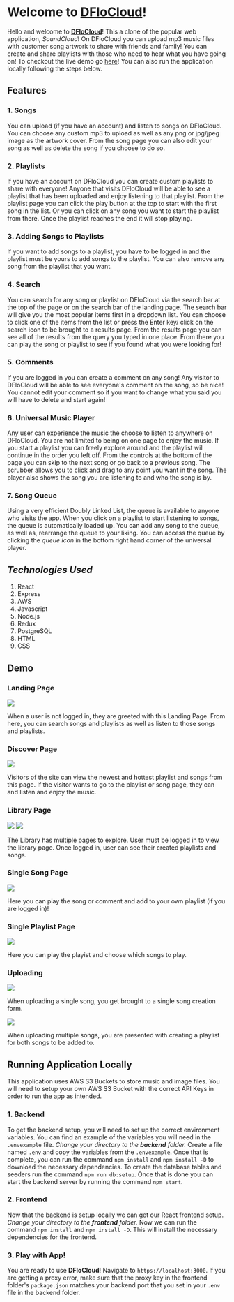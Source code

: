 # Welcome to [**DFloCloud**](https://dflocloud.onrender.com)!

Hello and welcome to [**DFloCloud**](https://dflocloud.onrender.com)! This a clone of the popular web application, *SoundCloud*! On DFloCloud  you can upload mp3 music files with customer song artwork to share with friends and family! You can create and share playlists with those who need to hear what you have going on! To checkout the live demo go [here](https://dflocloud.onrender.com)! You can also run the application locally following the steps below.

## Features

### 1. Songs  

You can upload (if you have an account) and listen to songs on DFloCloud. You can choose any custom mp3 to upload as well as any png or jpg/jpeg image as the artwork cover. From the song page you can also edit your song as well as delete the song if you choose to do so.

### 2. Playlists  

If you have an account on DFloCloud you can create custom playlists to share with everyone! Anyone that visits DFloCloud will be able to see a playlist that has been uploaded and enjoy listening to that playlist. From the playlist page you can click the play button at the top to start with the first song in the list. Or you can click on any song you want to start the playlist from there. Once the playlist reaches the end it will stop playing.

### 3. Adding Songs to Playlists  

If you want to add songs to a playlist, you have to be logged in and the playlist must be yours to add songs to the playlist. You can also remove any song from the playlist that you want. 

### 4. Search

You can search for any song or playlist on DFloCloud via the search bar at the top of the page or on the search bar of the landing page. The search bar will give you the most popular items first in a dropdown list. You can choose to click one of the items from the list or press the Enter key/ click on the search icon to be brought to a results page. From the results page you can see all of the results from the query you typed in one place. From there you can play the song or playlist to see if you found what you were looking for!

### 5. Comments

If you are logged in you can create a comment on any song! Any visitor to DFloCloud will be able to see everyone's comment on the song, so be nice! You cannot edit your comment so if you want to change what you said you will have to delete and start again!

### 6. Universal Music Player

Any user can experience the music the choose to listen to anywhere on DFloCloud. You are not limited to being on one page to enjoy the music. If you start a playlist you can freely explore around and the playlist will continue in the order you left off. From the controls at the bottom of the page you can skip to the next song or go back to a previous song. The scrubber allows you to click and drag to any point you want in the song. The player also shows the song you are listening to and who the song is by.

### 7. Song Queue

Using a very efficient Doubly Linked List, the queue is available to anyone who visits the app. When you click on a playlist to start listening to songs, the queue is automatically loaded up. You can add any song to the queue, as well as, rearrange the queue to your liking. You can access the queue by clicking the *queue icon* in the bottom right hand corner of the universal player.

## *Technologies Used*

1. React
2. Express
3. AWS
4. Javascript
5. Node.js
6. Redux
7. PostgreSQL
8. HTML
9. CSS

## Demo

### Landing Page

![](https://github.com/dnlflores/dflocloud/blob/main/assets/LandingPage.gif)

When a user is not logged in, they are greeted with this Landing Page. From here, you can search songs and playlists as well as listen to those songs and playlists.

### Discover Page

![](https://github.com/dnlflores/dflocloud/blob/main/assets/DiscoverPage.gif)

Visitors of the site can view the newest and hottest playlist and songs from this page. If the visitor wants to go to the playlist or song page, they can and listen and enjoy the music.

### Library Page

![](https://github.com/dnlflores/dflocloud/blob/main/assets/LibraryPart1.gif)
![](https://github.com/dnlflores/dflocloud/blob/main/assets/LibraryPart2.gif)

The Library has multiple pages to explore. User must be logged in to view the library page. Once logged in, user can see their created playlists and songs.

### Single Song Page

![](https://github.com/dnlflores/dflocloud/blob/main/assets/SingleSong.gif)

Here you can play the song or comment and add to your own playlist (if you are logged in)!

### Single Playlist Page

![](https://github.com/dnlflores/dflocloud/blob/main/assets/SinglePlaylist.gif)

Here you can play the playist and choose which songs to play.

### Uploading

![](https://github.com/dnlflores/dflocloud/blob/main/assets/UploadSong.gif)

When uploading a single song, you get brought to a single song creation form.

![](https://github.com/dnlflores/dflocloud/blob/main/assets/UploadSongs.gif)

When uploading multiple songs, you are presented with creating a playlist for both songs to be added to.

## Running Application Locally

This application uses AWS S3 Buckets to store music and image files. You will need to setup your own AWS S3 Bucket with the correct API Keys in order to run the app as intended.

### 1. Backend

To get the backend setup, you will need to set up the correct environment variables. You can find an example of the variables you will need in the `.envexample` file. *Change your directory to the **backend** folder.*  Create a file named `.env` and copy the variables from the `.envexample`. Once that is complete, you can run the command `npm install` and `npm install -D` to download the necessary dependencies. To create the database tables and seeders run the command `npm run db:setup`. Once that is done you can start the backend server by running the command `npm start`.

### 2. Frontend

Now that the backend is setup locally we can get our React frontend setup. *Change your directory to the **frontend** folder.* Now we can run the command `npm install` and `npm install -D`. This will install the necessary dependencies for the frontend. 

### 3. Play with App!

You are ready to use **DFloCloud**! Navigate to `https://localhost:3000`. If you are getting a proxy error, make sure that the proxy key in the frontend folder's `package.json` matches your backend port that you set in your `.env` file in the backend folder.
